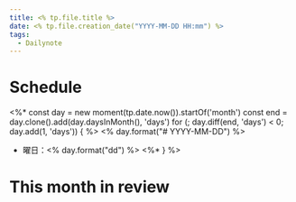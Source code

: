 ```yaml
---
title: <% tp.file.title %>
date: <% tp.file.creation_date("YYYY-MM-DD HH:mm") %>
tags:
  - Dailynote
---
```

# Schedule

<%*
const day = new moment(tp.date.now()).startOf('month')
const end = day.clone().add(day.daysInMonth(), 'days')
for (; day.diff(end, 'days') < 0; day.add(1, 'days')) { %>
<% day.format("# YYYY-MM-DD") %>
- 曜日：<% day.format("dd") %> 
<%* } %>
# This month in review